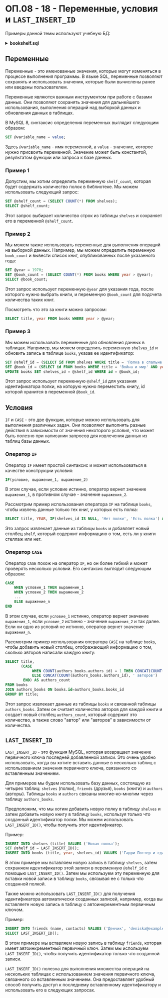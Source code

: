<!-- @include: ./includes/_disclaimer.md -->

# ОП.08 - 18 - Переменные, условия и `LAST_INSERT_ID`

Примеры данной темы используют учебную БД:

<details>
<summary><b>bookshelf.sql</b></summary>

[bookshelf.sql](./includes/bookshelf.sql ':include')

</details>

## Переменные

Переменные - это именованные значения, которые могут изменяться в процессе выполнения программы. В языке SQL, переменные позволяют сохранять и использовать значения, которые были вычислены ранее или введены пользователем.

Переменные являются важным инструментом при работе с базами данных. Они позволяют сохранять значения для дальнейшего использования, выполнения операций над выборкой данных и обновления данных в таблицах.

В MySQL 8, синтаксис определения переменных выглядит следующим образом:

```sql
SET @variable_name = value;
```

Здесь `@variable_name` - имя переменной, а `value` - значение, которое нужно присвоить переменной. Значение может быть константой, результатом функции или запроса к базе данных.

### Пример 1

Допустим, мы хотим определить переменную `shelf_count`, которая будет содержать количество полок в библиотеке. Мы можем использовать следующий запрос:

```sql
SET @shelf_count = (SELECT COUNT(*) FROM shelves);
SELECT @shelf_count;
```

Этот запрос выбирает количество строк из таблицы `shelves` и сохраняет его в переменной `@shelf_count`.

### Пример 2

Мы можем также использовать переменные для выполнения операций на выборкой данных. Например, мы можем определить переменную `book_count` и вывести список книг, опубликованных после указанного года:

```sql
SET @year = 1970;
SET @book_count = (SELECT COUNT(*) FROM books WHERE year > @year);
SELECT @book_count;
```

Этот запрос использует переменную `@year` для указания года, после которого нужно выбрать книги, и переменную `@book_count` для подсчета количества таких книг.

Посмотреть что это за книги можно запросом:

```sql
SELECT title, year FROM books WHERE year > @year;
```

### Пример 3

Мы можем использовать переменные для обновления данных в таблицах. Например, мы можем определить переменную `shelves_id` и обновить запись в таблице `books`, указав ее идентификатор:

```sql
SET @shelf_id = (SELECT id FROM shelves WHERE title = 'Полка в спальне' LIMIT 1);
SET @book_id = (SELECT id FROM books WHERE title = 'Война и мир' AND year = 1869 LIMIT 1);
UPDATE books SET shelves_id = @shelf_id WHERE id = @book_id;
```

Этот запрос использует переменную `@shelf_id` для указания идентификатора полки, на которую нужно переместить книгу, id которой хранится в переменной `@book_id`.

## Условия

`IF` и `CASE` - это две функции, которые можно использовать для выполнения различных задач. Они позволяют выполнять разные действия в зависимости от значения некоторого условия, что может быть полезно при написании запросов для извлечения данных из таблиц базы данных.

### Оператор `IF`

Оператор `IF` имеет простой синтаксис и может использоваться в качестве конструкции условия:

```sql
IF(условие, выражение_1, выражение_2)
```

В этом случае, если условие истинно, оператор вернет значение `выражения_1`, в противном случае - значение `выражения_2`.

Рассмотрим пример использования оператора `IF` на таблице `books`, чтобы извлечь данные только тех книг, у которых есть полка:

```sql
SELECT title, YEAR, IF(shelves_id IS NULL, 'Нет полки', 'Есть полка') AS shelf FROM books;
```

Это запрос извлекает данные из таблицы `books` и добавляет новый столбец `shelf`, который содержит информацию о том, есть ли у книги стеллаж или нет.

### Оператор `CASE`

Оператор `CASE` похож на оператор `IF`, но он более гибкий и может проверять несколько условий. Его синтаксис выглядит следующим образом:

```sql
CASE
    WHEN условие_1 THEN выражение_1
    WHEN условие_2 THEN выражение_2
    ...
    ELSE выражение_n
END
```

В этом случае, если `условие_1` истинно, оператор вернет значение `выражения_1`, если `условие_2` истинно - значение `выражения_2` и так далее. Если ни одно из условий не истинно, оператор вернет значение `выражения_n`.

Рассмотрим пример использования оператора `CASE` на таблице `books`, чтобы добавить новый столбец, отображающий информацию о том, сколько авторов написали каждую книгу:

```sql
SELECT title,
       (CASE
            WHEN COUNT(authors_books.authors_id) = 1 THEN CONCAT(COUNT(authors_books.authors_id), ' автор')
            ELSE CONCAT(COUNT(authors_books.authors_id), ' авторов')
        END) AS authors_count
FROM books
JOIN authors_books ON books.id=authors_books.books_id
GROUP BY title;
```

Этот запрос извлекает данные из таблицы `books` и связанной таблицы `authors_books`. Затем он считает количество авторов для каждой книги и создает новый столбец `authors_count`, который содержит это количество, а также слово "автор" или "авторов" в зависимости от количества.

## `LAST_INSERT_ID`

`LAST_INSERT_ID` - это функция MySQL, которая возвращает значение первичного ключа последней добавленной записи. Это очень удобно использовать, когда вы хотите вставить данные в несколько таблиц с использованием значения первичного ключа, связанного со вставленным значением.

Для примеров мы будем использовать базу данных, состоящую из четырех таблиц: `shelves` (полки), `friends` (друзья), `books` (книги) и `authors` (авторы). Таблицы `books` и `authors` связаны многие-ко-многим через таблицу `authors_books`.

Предположим, что мы хотим добавить новую полку в таблицу `shelves` и затем добавить новую книгу в таблицу `books`, используя только что созданный идентификатор полки. Мы можем использовать `LAST_INSERT_ID()`, чтобы получить этот идентификатор.

Пример:

```sql
INSERT INTO shelves (title) VALUES ('Новая полка');
SET @shelf_id = LAST_INSERT_ID();
INSERT INTO books (title, year, shelves_id) VALUES ('Гарри Поттер и сдача практического экзамена по основам проектирования баз данных', 2023, @shelf_id);
```

В этом примере мы вставляем новую запись в таблицу `shelves`, затем сохраняем идентификатор этой записи в переменную `@shelf_id` с помощью `LAST_INSERT_ID()`. Затем мы используем эту переменную для вставки новой записи в таблицу `books`, связывая ее с только что созданной полкой.

Также можно использовать `LAST_INSERT_ID()` для получения идентификатора автоматически созданных записей, например, когда вы вставляете новую запись в таблицу с автоинкрементным первичным ключом.

Пример:

```sql
INSERT INTO friends (name, contacts) VALUES ('Денчик', 'deniska@example.com');
SELECT LAST_INSERT_ID();
```

В этом примере мы вставляем новую запись в таблицу `friends`, которая имеет автоинкрементный первичный ключ. Затем мы используем `LAST_INSERT_ID()`, чтобы получить идентификатор только что созданной записи.

`LAST_INSERT_ID()` полезна для выполнения множества операций на нескольких таблицах с использованием значения первичного ключа, связанного со вставленным значением. Она предоставляет удобный способ получить доступ к последнему вставленному идентификатору и использовать его в следующих запросах.
